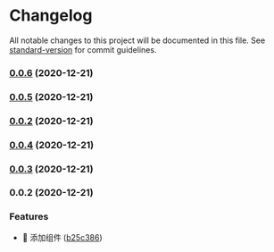 # Changelog

All notable changes to this project will be documented in this file. See [standard-version](https://github.com/conventional-changelog/standard-version) for commit guidelines.

### [0.0.6](https://github.com/li-qiuli/epub-list/compare/v0.0.5...v0.0.6) (2020-12-21)

### [0.0.5](https://github.com/li-qiuli/epub-list/compare/v0.0.4...v0.0.5) (2020-12-21)

### [0.0.2](https://github.com/li-qiuli/epub-list/compare/v0.0.4...v0.0.2) (2020-12-21)

### [0.0.4](https://github.com/li-qiuli/epub-list/compare/v0.0.3...v0.0.4) (2020-12-21)

### [0.0.3](https://github.com/li-qiuli/epub-list/compare/v0.0.2...v0.0.3) (2020-12-21)

### 0.0.2 (2020-12-21)

### Features

- 🎸 添加组件 ([b25c386](https://github.com/li-qiuli/epub-list/commit/b25c386523bc46ce773f3ac32f73c242aeb990fa))
